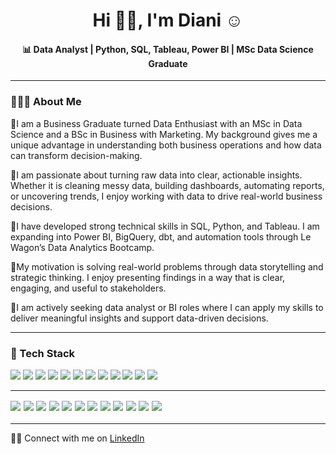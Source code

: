 <h1 align="center">Hi 👋🏽, I'm Diani ☺️</h1>

<h4 align="center">📊 Data Analyst | Python, SQL, Tableau, Power BI | MSc Data Science Graduate</h4>

---

### 👩🏽‍💻 About Me
🔹I am a Business Graduate turned Data Enthusiast with an MSc in Data Science and a BSc in Business with Marketing. My background gives me a unique advantage in understanding both business operations and how data can transform decision-making.

🔹I am passionate about turning raw data into clear, actionable insights. Whether it is cleaning messy data, building dashboards, automating reports, or uncovering trends, I enjoy working with data to drive real-world business decisions.

🔹I have developed strong technical skills in SQL, Python, and Tableau. I am expanding into Power BI, BigQuery, dbt, and automation tools through Le Wagon’s Data Analytics Bootcamp.

🔹My motivation is solving real-world problems through data storytelling and strategic thinking. I enjoy presenting findings in a way that is clear, engaging, and useful to stakeholders.

🔹I am actively seeking data analyst or BI roles where I can apply my skills to deliver meaningful insights and support data-driven decisions.

---

### 🧰 Tech Stack

<p>
  <img src="https://img.shields.io/badge/Python-3776AB?style=flat&logo=python&logoColor=white" />
  <img src="https://img.shields.io/badge/Pandas-150458?style=flat&logo=pandas&logoColor=white" />
  <img src="https://img.shields.io/badge/NumPy-013243?style=flat&logo=numpy&logoColor=white" />
  <img src="https://img.shields.io/badge/Matplotlib-11557C?style=flat&logo=matplotlib&logoColor=white" />
  <img src="https://img.shields.io/badge/Seaborn-49A1A0?style=flat" />
  <img src="https://img.shields.io/badge/Plotly-3F4F75?style=flat&logo=plotly&logoColor=white" />
  <img src="https://img.shields.io/badge/SQL-4479A1?style=flat&logo=MySQL&logoColor=white" />
  <img src="https://img.shields.io/badge/Tableau-E97627?style=flat&logo=Tableau&logoColor=white" />
  <img src="https://img.shields.io/badge/Power_BI-F2C811?style=flat&logo=Power%20BI&logoColor=black" />
  <img src="https://img.shields.io/badge/Looker_Studio-4285F4?style=flat&logo=Google&logoColor=white" />
  <img src="https://img.shields.io/badge/Excel-217346?style=flat&logo=Microsoft%20Excel&logoColor=white" />
  <img src="https://img.shields.io/badge/Google_Sheets-34A853?style=flat&logo=google-sheets&logoColor=white" />
</p>

---
<div style="font-size: 1.15em;">
  <p>
    <img src="https://img.shields.io/badge/Python-3776AB?style=flat&logo=python&logoColor=white" />
    <img src="https://img.shields.io/badge/Pandas-150458?style=flat&logo=pandas&logoColor=white" />
    <img src="https://img.shields.io/badge/NumPy-013243?style=flat&logo=numpy&logoColor=white" />
    <img src="https://img.shields.io/badge/Matplotlib-11557C?style=flat&logo=matplotlib&logoColor=white" />
    <img src="https://img.shields.io/badge/Seaborn-49A1A0?style=flat" />
    <img src="https://img.shields.io/badge/Plotly-3F4F75?style=flat&logo=plotly&logoColor=white" />
    <img src="https://img.shields.io/badge/SQL-4479A1?style=flat&logo=MySQL&logoColor=white" />
    <img src="https://img.shields.io/badge/Tableau-E97627?style=flat&logo=Tableau&logoColor=white" />
    <img src="https://img.shields.io/badge/Power_BI-F2C811?style=flat&logo=Power%20BI&logoColor=black" />
    <img src="https://img.shields.io/badge/Looker_Studio-4285F4?style=flat&logo=Google&logoColor=white" />
    <img src="https://img.shields.io/badge/Excel-217346?style=flat&logo=Microsoft%20Excel&logoColor=white" />
    <img src="https://img.shields.io/badge/Google_Sheets-34A853?style=flat&logo=google-sheets&logoColor=white" />
  </p>
</div>


---

🤝🏾 Connect with me on [LinkedIn](https://www.linkedin.com/in/diani-patel/)
